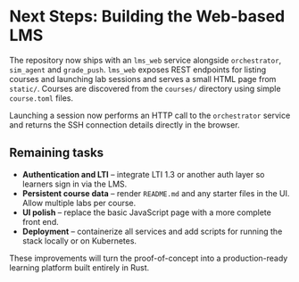 # Next Steps: Building the Web-based LMS

The repository now ships with an `lms_web` service alongside `orchestrator`, `sim_agent` and `grade_push`. `lms_web` exposes REST endpoints for listing courses and launching lab sessions and serves a small HTML page from `static/`. Courses are discovered from the `courses/` directory using simple `course.toml` files.

Launching a session now performs an HTTP call to the `orchestrator` service and returns the SSH connection details directly in the browser.

## Remaining tasks

* **Authentication and LTI** – integrate LTI 1.3 or another auth layer so learners sign in via the LMS.
* **Persistent course data** – render `README.md` and any starter files in the UI. Allow multiple labs per course.
* **UI polish** – replace the basic JavaScript page with a more complete front end.
* **Deployment** – containerize all services and add scripts for running the stack locally or on Kubernetes.

These improvements will turn the proof-of-concept into a production-ready learning platform built entirely in Rust.
